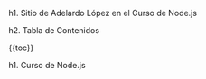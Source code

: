 h1. Sitio de Adelardo López en el Curso de Node.js

h2. Tabla de Contenidos

{{toc}}

h1. Curso de Node.js

